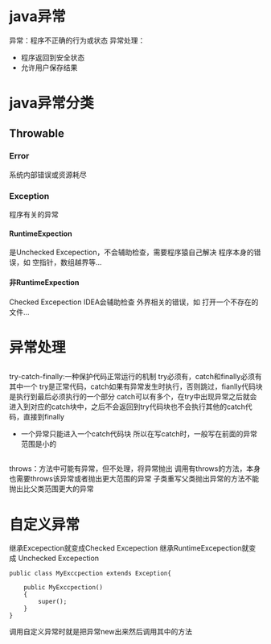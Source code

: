 # java异常
异常：程序不正确的行为或状态
异常处理：
* 程序返回到安全状态
* 允许用户保存结果

# java异常分类
## Throwable
### Error
系统内部错误或资源耗尽

### Exception
程序有关的异常
#### RuntimeExpection
是Unchecked Excepection，不会辅助检查，需要程序猿自己解决
程序本身的错误，如
空指针，数组越界等...

#### 非RuntimeExpection
Checked Excepection IDEA会辅助检查
外界相关的错误，如
打开一个不存在的文件...


# 异常处理
##
try-catch-finally:一种保护代码正常运行的机制
try必须有，catch和finally必须有其中一个
try是正常代码，catch如果有异常发生时执行，否则跳过，fianlly代码块是执行到最后必须执行的一个部分
catch可以有多个，在try中出现异常之后就会进入到对应的catch块中，之后不会返回到try代码块也不会执行其他的catch代码，直接到finally
* 一个异常只能进入一个catch代码块
所以在写catch时，一般写在前面的异常范围是小的

##
throws：方法中可能有异常，但不处理，将异常抛出
调用有throws的方法，本身也需要throws该异常或者抛出更大范围的异常
子类重写父类抛出异常的方法不能抛出比父类范围更大的异常

# 自定义异常

继承Excepection就变成Checked Excepection
继承RuntimeExcepection就变成 Unchecked Excepection
```
public class MyExccpection extends Exception{
    
    public MyExccpection()
    {
        super();
    }
}
```
调用自定义异常时就是把异常new出来然后调用其中的方法
